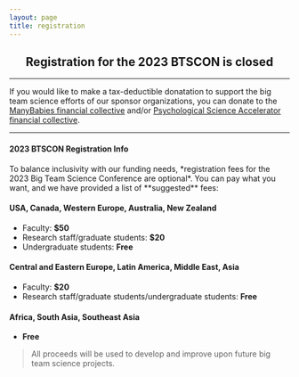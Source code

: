 ```yaml
---
layout: page
title: registration
---
```


<!--
<h2 align="center"> >>> <a href="https://opencollective.com/psysciacc/events/2023-big-team-science-conference-75ba08f5/contribute/registration-2023-big-team-science-conference-59364" target="_blank">Register Here!</a> <<< </h2>
-->

<h2 align="center">Registration for the 2023 BTSCON is closed</h2>

***

If you would like to make a tax-deductible donatation to support the big team science efforts of our sponsor organizations, you can donate to the [ManyBabies financial collective](https://opencollective.com/manybabies) and/or [Psychological Science Accelerator financial collective](https://opencollective.com/psysciacc). 
<br>

***

<h4>2023 BTSCON Registration Info</h4>
To balance inclusivity with our funding needs, *registration fees for the 2023 Big Team Science Conference are optional*. You can pay what you want, and we have provided a list of **suggested** fees:

#### USA, Canada, Western Europe, Australia, New Zealand
* Faculty: **$50**
* Research staff/graduate students: **$20**
* Undergraduate students: **Free**

#### Central and Eastern Europe, Latin America, Middle East, Asia
* Faculty: **$20**
* Research staff/graduate students/undergraduate students: **Free**

#### Africa, South Asia, Southeast Asia
* **Free** 

> All proceeds will be used to develop and improve upon future big team science projects.

<!--
# [Donate Here!](https://opencollective.com/psysciacc/events/test-event-23392c94/contribute/registration-2022-big-team-science-conference-40278)
-->